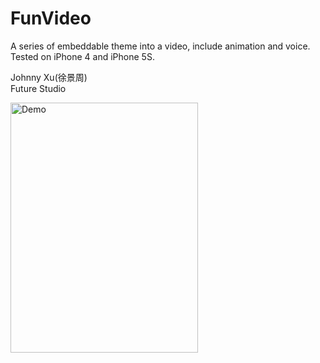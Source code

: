 # FunVideo
A series of embeddable theme into a video, include animation and voice. Tested on iPhone 4 and iPhone 5S.

Johnny Xu(徐景周)  
Future Studio  

<img src="https://github.com/xujingzhou/FunVideo/blob/master/Resource/Demo/EN_640x1136.png" width = "300" height = "400" alt="Demo" align=center />
